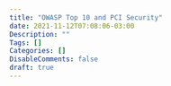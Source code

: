 ```yaml
---
title: "OWASP Top 10 and PCI Security"
date: 2021-11-12T07:08:06-03:00
Description: ""
Tags: []
Categories: []
DisableComments: false
draft: true
---
```

